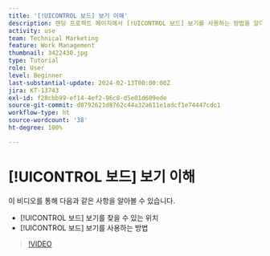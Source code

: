 ```yaml
---
title: '[!UICONTROL 보드] 보기 이해'
description: 랜딩 프로젝트 페이지에서 [!UICONTROL 보드] 보기를 사용하는 방법을 알아봅니다.
activity: use
team: Technical Marketing
feature: Work Management
thumbnail: 3422430.jpg
type: Tutorial
role: User
level: Beginner
last-substantial-update: 2024-02-13T00:00:00Z
jira: KT-13743
exl-id: f28cbb99-ef14-4ef2-96c8-d5e01d609ede
source-git-commit: d8792621d8762c44a32a611e1adcf1e74447cdc1
workflow-type: ht
source-wordcount: '38'
ht-degree: 100%

---
```


# [!UICONTROL 보드] 보기 이해

이 비디오를 통해 다음과 같은 사항을 알아볼 수 있습니다.

* [!UICONTROL 보드] 보기를 찾을 수 있는 위치
* [!UICONTROL 보드] 보기를 사용하는 방법


>[!VIDEO](https://video.tv.adobe.com/v/3422430/?quality=12&learn=on)
